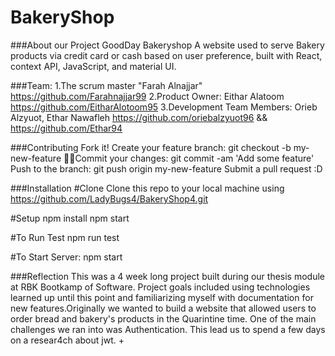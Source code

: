 # BakeryShop  

###About our Project 
GoodDay Bakeryshop 
A website used to serve Bakery products via credit card or cash  based on user preference, built with React, context API, JavaScript, and material UI.




###Team:
1.The scrum master "Farah Alnajjar" https://github.com/Farahnajjar99
2.Product Owner: Eithar Alatoom https://github.com/EitharAlotoom95
3.Development Team Members: Orieb Alzyuot, Ethar Nawafleh    https://github.com/oriebalzyuot96  &&  https://github.com/Ethar94

###Contributing
Fork it!
Create your feature branch: git checkout -b my-new-feature
 Commit your changes: git commit -am 'Add some feature'
Push to the branch: git push origin my-new-feature
Submit a pull request :D



###Installation
#Clone
Clone this repo to your local machine using https://github.com/LadyBugs4/BakeryShop4.git

#Setup
npm install
npm start 


#To Run Test
npm run test 


#To Start Server:
npm start


###Reflection
This was a 4 week long project built during our thesis module at RBK Bootkamp  of Software. Project goals included using technologies learned up until this point and familiarizing myself with documentation for new features.Originally we wanted to build a website  that allowed users to order bread and bakery's products  in the Quarintine time.
One of the main challenges we ran into was Authentication. This lead us  to spend a few days on a resear4ch about jwt.
 +
